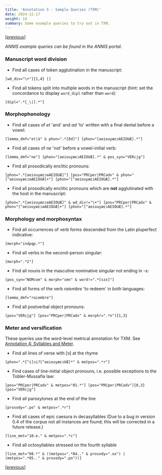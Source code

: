 ```yaml
---
title: 'Annotation 5 - Sample Queries (TXM)'
date: 2024-12-17
weight: 14
summary: Some example queries to try out in TXM.
---
```


\[[previous](/docs/annotation-sylls)\]

_ANNIS example queries can be found in the ANNIS portal_.

### Manuscript word division

+ Find all cases of token agglutination in the manuscript:
```cqp
[wd_div="\+"]{1,4} []
```

+ Find all tokens split into multiple words in the manuscript (hint: set the concordance to display `word_dipl` rather than `word`):
```cqp
[dipl=".*[_\|].*"]
```

### Morphophonology

+ Find all cases of _et_ 'and' and _ad_ 'to' written with a final dental before a vowel:
```cqp
[lemma_dmf="et|à" & phon=".*[ðd]"] [phon="[aeiouyæɛɔAEIOUÆ].*"]
```
+ Find all cases of _ne_ 'not' before a vowel-initial verb:
```cqp
[lemma_dmf="ne"] [phon="[aeiouyæɛɔAEIOUÆ].*" & pos_syn="VERcjg"]
```
+ Find all prosodically enclitic pronouns:
```cqp
[phon=".*[aeiouyæɛɔəAEIOUÆ]"] [pos="PRCper|PRCadv" & phon="[^aeiouyæɛɔəAEIOUÆ]+"] [phon="[^aeiouyæɛɔAEIOUÆ].*"]
```

+ Find all prosodically enclitic pronouns which are __not__ agglutinated with the host in the manuscript:
```cqp
[phon=".*[aeiouyæɛɔəAEIOUÆ]" & wd_div!="\+"] [pos="PRCper|PRCadv" & phon="[^aeiouyæɛɔəAEIOUÆ]+"] [phon="[^aeiouyæɛɔAEIOUÆ].*"]
```

### Morphology and morphosyntax

+ Find all occurrences of verb forms descended from the Latin pluperfect indicative:
```cqp
[morph="indpqp.*"]
```

+ Find all verbs in the second-person singular:
```cqp
[morph=".*2"]
```

+ Find all nouns in the masculine nominative singular not ending in _-s_:
```cqp
[pos_syn="NOMcom" & morph="smn" & word!=".*[szx]"]
```

+ Find all forms of the verb _raiembre_ 'to redeem' in both languages:
```cqp
[lemma_dmf="raiembre"]
```

+ Find all postverbal object pronouns:
```cqp
[pos="VERcjg"] [pos="PRCper|PRCadv" & morph!=".*n"]{1,3}
```

### Meter and versification

These queries use the word-level metrical annotation for TXM.
See [Annotation 4: Syllables and Meter](/docs/annotation-sylls#4-the-txm-version).

+ Find all lines of verse with \[ɔ\] at the rhyme
```cqp
[phon=".*[^i]ɔi?[^aeiouyæɛɔUÆ]*" & metpos=".*r"] 
```

+ Find cases of line-initial object pronouns, i.e. possible exceptions to the Tobler-Mussafia law:
```cqp
[pos="PRCper|PRCadv" & metpos="01.*"] [pos="PRCper|PRCadv"]{0,3} [pos="VERcjg"]
```

+ Find all paroxytones at the end of the line
```cqp
[prosody=".po" & metpos=".*r"]
```

+ Find all cases of epic caesura in decasyllables
(Due to a bug in version 0.4 of the corpus not all instances are found; this will be corrected
in a future release.)
```cqp
[line_met="10.e." & metpos=".*c"]
```

+ Find all octosyllables stressed on the fourth syllable
```cqp
[line_met="08.*" & ((metpos=".*04.." & prosody=".ox") | (metpos=".*05.." & prosody=".po"))]
```

\[[previous](/docs/annotation-sylls)\]
